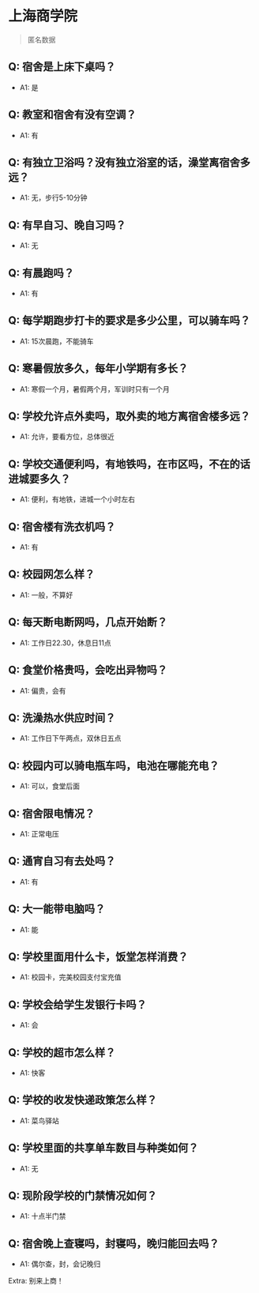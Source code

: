 # 上海商学院

> 匿名数据

## Q: 宿舍是上床下桌吗？

- A1: 是

## Q: 教室和宿舍有没有空调？

- A1: 有

## Q: 有独立卫浴吗？没有独立浴室的话，澡堂离宿舍多远？

- A1: 无，步行5-10分钟

## Q: 有早自习、晚自习吗？

- A1: 无

## Q: 有晨跑吗？

- A1: 有

## Q: 每学期跑步打卡的要求是多少公里，可以骑车吗？

- A1: 15次晨跑，不能骑车

## Q: 寒暑假放多久，每年小学期有多长？

- A1: 寒假一个月，暑假两个月，军训时只有一个月

## Q: 学校允许点外卖吗，取外卖的地方离宿舍楼多远？

- A1: 允许，要看方位，总体很近

## Q: 学校交通便利吗，有地铁吗，在市区吗，不在的话进城要多久？

- A1: 便利，有地铁，进城一个小时左右

## Q: 宿舍楼有洗衣机吗？

- A1: 有

## Q: 校园网怎么样？

- A1: 一般，不算好

## Q: 每天断电断网吗，几点开始断？

- A1: 工作日22.30，休息日11点

## Q: 食堂价格贵吗，会吃出异物吗？

- A1: 偏贵，会有

## Q: 洗澡热水供应时间？

- A1: 工作日下午两点，双休日五点

## Q: 校园内可以骑电瓶车吗，电池在哪能充电？

- A1: 可以，食堂后面

## Q: 宿舍限电情况？

- A1: 正常电压

## Q: 通宵自习有去处吗？

- A1: 有

## Q: 大一能带电脑吗？

- A1: 能

## Q: 学校里面用什么卡，饭堂怎样消费？

- A1: 校园卡，完美校园支付宝充值

## Q: 学校会给学生发银行卡吗？

- A1: 会

## Q: 学校的超市怎么样？

- A1: 快客

## Q: 学校的收发快递政策怎么样？

- A1: 菜鸟驿站

## Q: 学校里面的共享单车数目与种类如何？

- A1: 无

## Q: 现阶段学校的门禁情况如何？

- A1: 十点半门禁

## Q: 宿舍晚上查寝吗，封寝吗，晚归能回去吗？

- A1: 偶尔查，封，会记晚归

Extra: 别来上商！